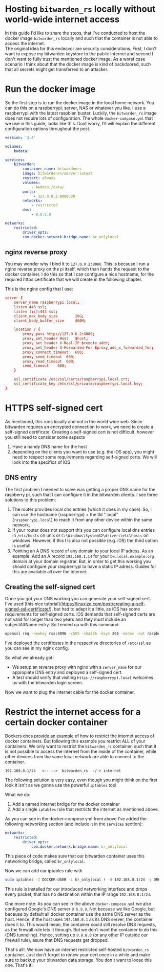 # Hosting `bitwarden_rs` locally without world-wide internet access

In this guide I'd like to share the steps, that I've conducted to host the docker image `bitwarden_rs` locally and such that the container is not able to access the internet.  
The original idea for this endeavor are security considerations. First, I don't want to expose my bitwarden keystore to the public internet and second I don't want to fully trust the mentioned docker image. As a worst case scenario I think about that the docker image is kind of backdoored, such that all secrets might get transferred to an attacker.

# Run the docker image

So the first step is to run the docker image in the local home network. You can do this on a raspberrypi, server, NAS or whatever you like. I use a raspberrypi with the latest raspbian buster.
Luckily, the `bitwarden_rs` image does not require lots of configuration. 
The whole `docker-compose.yml` that we use in this guide, looks like this. Dont worry, I'll will explain the different configuration options throughout the post.

```yml
version: '3.4'

volumes:
    bwdata:

services:
    bitwarden:
        container_name: bitwardenrs
        image: bitwardenrs/server:latest
        restart: always
        volumes:
            - bwdata:/data/
        ports:
             - 127.0.0.2:8080:80
        networks:
            - restricted
        dns:
            - 8.8.8.8

networks:
    restricted:
        driver_opts:
        com.docker.network.bridge.name: br_onlylocal
```

## nginx reverse proxy

You may wonder why I bind it to `127.0.0.2:8080`. This is because I run a nginx reverse proxy on the pi itself, which than hands the request to the docker container.
I do this so that I can configure a nice hostname, for the required https certificate that we will create in the following chapter.

This is the nginx config that I use:

```conf
server {
    server_name raspberrypi.local;
    listen 443 ssl;
    listen [::]:443 ssl;
    client_max_body_size        10G;
    client_body_buffer_size     400M;

    location / {
        proxy_pass http://127.0.0.2:8080;
        proxy_set_header Host   $host;
        proxy_set_header X-Real-IP $remote_addr;
        proxy_set_header X-Forwarded-For $proxy_add_x_forwarded_for;
        proxy_connect_timeout   600;
        proxy_send_timeout  600;
        proxy_read_timeout  600;
        send_timeout    600;
    }

    ssl_certificate /etc/ssl/certs/raspberrypi.local.crt;
    ssl_certificate_key /etc/ssl/private/raspberrypi.local.key;
}
```

# HTTPS self-signed cert

As mentioned, this runs locally and not in the world wide web. Since bitwarden requires an encrypted connection to work, we need to create a self-signed certificate.
Creating a self-signed cert is not difficult, however you still need to consider some aspects

1. Have a handy DNS name for the host
2. depending on the clients you want to use (e.g. the iOS app), you might need to respect some requirements regarding self-signed certs. We will look into the specifics of iOS

## DNS entry

The first problem I needed to solve was getting a proper DNS name for the raspberry pi, such that I can configure it in the bitwarden clients.
I see three solutions to this problem:

1. The router provides local dns entries (which it does in my case). So, I can use the hostname (raspberrypi) + the tld ".local" (`raspberrypi.local`) to reach it from any other device within the same network.
2. If your router does not support this you can configure local dns entries in `/etc/hosts` on unix or `C:\Windows\System32\drivers\etc\hosts` on windows. However, if this I is also not possible (e.g. iOS) the third option is usefull.
3. Pointing an A DNS record of any domain to your local IP adress. As an example: Add an A record `192.168.1.14` for your `bw.local.example.org` domain at your domain registrar. But, in order to get this working you should configure your raspberrypi to have a static IP adress. Guides for this are available all over the internet.

## Creating the self-signed cert

Once you got your DNS working you can generate your self-signed cert.
I've used [this nice tutorial}(https://linuxize.com/post/creating-a-self-signed-ssl-certificate/), but had to adapt it a little, as iOS has some requirements for self-signed certs.
iOS demands that self-signed certs are not valid for longer than two years and they must include an subjectAltName entry. So I ended up with this command:

```bash
openssl req -newkey rsa:4096 -x509 -sha256 -days 365 -nodes -out raspberrypi.local.crt -keyout raspberrypi.local.key -addext "subjectAltName = DNS:raspberrypi.local"
```

I've deployed the certificates in the respective directories of `/etc/ssl` as you can see in my nginx config.

So what we already got: 
- We setup an reverse proxy with nginx with a `server_name` for our appropiate DNS entry and deployed a self-signed cert.
- A test should verify that visiting `https://raspberrypi.local` welcomes us with the bitwarden login screen.

Now we want to plug the internet cable for the docker container.

# Restrict the internet access for a certain docker container

Dockers docs [provide an example](https://docs.docker.com/network/iptables/) of how to restrict the internet access of docker containers. But following this example you restrict ALL of your containers. We only want to restrict the `bitwarden_rs` container, such that it is not possible to access the internet from the inside of the container, while other devices from the same local network are able to connect to the container.

    192.168.0.1/24   <-- -->  bitwarden_rs  -/-> internet

The following solution is very easy, even though you might think on the first look it isn't as we gonna use the powerful `iptables` tool.

What we do:

1. Add a named internet brdige for the docker container
2. Add a single `iptables` rule that restricts the internet as mentioned above.

As you can see in the docker-compose.yml from above I've added the following networking section (and include it in the `services` section):

```yml
networks:
    restricted:
        driver_opts:
            com.docker.network.bridge.name: br_onlylocal
```

This piece of code makes sure that our bitwarden container uses this networking bridge, called `br_onlylocal`.

Now we can add our iptables rule with

```bash
sudo iptables -I DOCKER-USER -i br_onlylocal ! -d 192.168.0.1/24 -j DROP
```

This rule is installed for our introduced networking interface and drops every packet, that has no destination within the IP range `192.168.0.1/24`.

One more note: As you can see in the above `docker-compose.yml` we also configured Google's DNS server `8.8.8.8`. 
Not because we like Google, but because by default all docker container use the same DNS server as the host. Hence, if the host uses `192.168.0.1` as its DNS server, the container does it to. This would mean, the container could still resolve DNS requests, as the firewall rule lets it through. But we don't want the container to do this (DNS tunneling). Hence, setting up `8.8.8.8` (or any other IP outside our firewall rule), asure that DNS requests get dropped.

That's all!. We now have an internet restricted self-hosted `bitwarden_rs` container.
Just don't forget to renew your cert once in a while and make sure to backup your bitwarden data storage. You don't want to loose this one.
That's it!